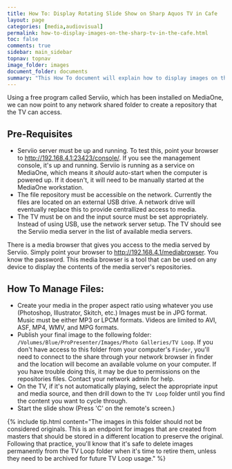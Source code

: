 ```yaml
---
title: How To: Display Rotating Slide Show on Sharp Aquos TV in Cafe
layout: page
categories: [media,audiovisual]
permalink: how-to-display-images-on-the-sharp-tv-in-the-cafe.html
toc: false
comments: true
sidebar: main_sidebar
topnav: topnav
image_folder: images
document_folder: documents
summary: "This How To document will explain how to display images on the Aquos TV in the Cafe area in a rotating slide show without using a USB stick."
---
```


Using a free program called Serviio, which has been installed on MediaOne, we can now point to any network shared folder to create a repository that the TV can access.

## Pre-Requisites

- Serviio server must be up and running.  To test this, point your browser to http://192.168.4.1:23423/console/.  If you see the management console, it's up and running. Serviio is running as a service on MediaOne, which means it _should_ auto-start when the computer is powered up.  If it doesn't, it will need to be manually started at the MediaOne workstation.
- The file repository must be accessible on the network.  Currently the files are located on an external USB drive.  A network drive will eventually replace this to provide centrallized access to media.
- The TV must be on and the input source must be set appropriately.  Instead of using USB, use the network server setup.  The TV should see the Serviio media server in the list of available media servers.


There is a media browser that gives you access to the media served by Serviio.  Simply point your browser to http://192.168.4.1/mediabrowser.  You know the password.  This media browser is a tool that can be used on any device to display the contents of the media server's repositories.

## How To Manage Files:

-  Create your media in the proper aspect ratio using whatever you use (Photoshop, Illustrator, Skitch, etc.)  Images must be in JPG format. Music must be either MP3 or LPCM formats.  Videos are limited to AVI, ASF, MP4, WMV, and MPG formats.
-  Publish your final image to the following folder:  `/Volumes/Blue/ProPresenter/Images/Photo Galleries/TV Loop`.  If you don't have access to this folder from your computer's `Finder`, you'll need to connect to the share through your network browser in finder and the location will become an available volume on your computer.  If you have trouble doing this, it may be due to permissions on the repositories files.  Contact your network admin for help.
-  On the TV, if it's not automatically playing, select the appropriate input and media source, and then drill down to the `TV Loop` folder until you find the content you want to cycle through.  
-  Start the slide show (Press 'C' on the remote's screen.)

{% include tip.html content="The images in this folder should not be considered originals.  This is an endpoint for images that are created from masters that should be stored in a different location to preserve the original.  Following that practice, you'll know that it's safe to delete images permanently from the TV Loop folder when it's time to retire them, unless they need to be archived for future TV Loop usage." %}

